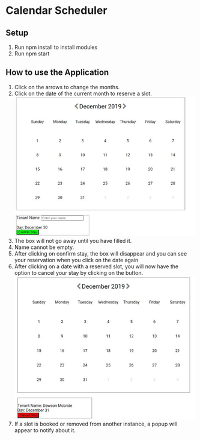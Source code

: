 # Calendar Scheduler

## Setup
1) Run npm install to install modules
2) Run npm start

## How to use the Application

1) Click on the arrows to change the months.
2) Click on the date of the current month to reserve a slot.
   ![Confirm Stay](images/ConfirmStay.jpeg)
3) The box will not go away until you have filled it.
4) Name cannot be empty.
5) After clicking on confirm stay, the box will disappear and you can see your reservation when  you click on the date again
6) After clicking on a date with a reserved slot, you will now have the option to cancel your stay by clicking on the button.
![Cancel Stay](images/CancelStay.jpeg)
7) If a slot is booked or removed from another instance, a popup will appear to notify about it.